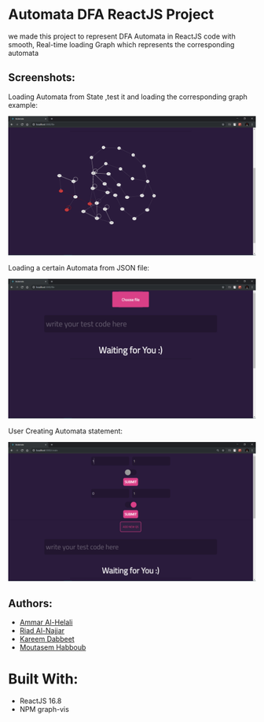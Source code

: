 # Automata DFA ReactJS Project
we made this project to represent DFA Automata in ReactJS code with smooth, Real-time loading Graph which represents 
the corresponding automata 
## Screenshots:
Loading Automata from State ,test it and loading the corresponding graph example:

  <img src="images/Automata.png" width="800" heigth="400">

 Loading a certain Automata from JSON file:
 
  <img src="images/choose_file.png" width="800" heigth="400">

 User Creating Automata statement:
 
  <img src="images/create.png" width="800" heigth="400">

## Authors:
* [Ammar Al-Helali](https://www.linkedin.com/in/ammar-al-helali-968803146/)
* [Riad Al-Najjar](https://www.linkedin.com/in/riad-al-najjar-53b267133/)
* [Kareem Dabbeet](https://www.linkedin.com/in/kareemda)
* [Moutasem Habboub](https://www.facebook.com/mmh1888)
# Built With:
* ReactJS 16.8
* NPM graph-vis
